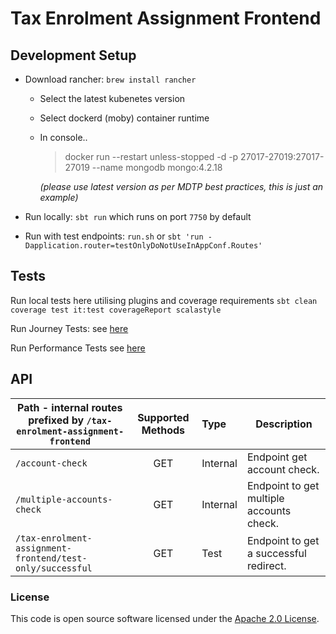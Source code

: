 
# Tax Enrolment Assignment Frontend

## Development Setup
- Download rancher: `brew install rancher`
  - Select the latest kubenetes version
  - Select dockerd (moby) container runtime
  - In console..
    >docker run --restart unless-stopped -d -p 27017-27019:27017-27019 --name mongodb mongo:4.2.18

     *(please use latest version as per MDTP best practices, this is just an example)*

- Run locally: `sbt run` which runs on port `7750` by default
- Run with test endpoints: `run.sh` or `sbt 'run -Dapplication.router=testOnlyDoNotUseInAppConf.Routes'`

## Tests
Run local tests here utilising plugins and coverage requirements `sbt clean coverage test it:test coverageReport scalastyle`

Run Journey Tests: see [here](https://github.com/hmrc/tax-enrolment-assignment-journey-tests)

Run Performance Tests see [here](https://github.com/hmrc/tax-enrolment-assignment-performance-tests)

## API

| Path - internal routes prefixed by `/tax-enrolment-assignment-frontend` | Supported Methods | Type | Description |
|-------|:-------------------:|:-------|-------------|
|`/account-check`| GET | Internal | Endpoint get account check. |
|`/multiple-accounts-check`| GET | Internal | Endpoint to get multiple accounts check. |
|`/tax-enrolment-assignment-frontend/test-only/successful `| GET | Test | Endpoint to get a successful redirect. |
### License

This code is open source software licensed under the [Apache 2.0 License]("http://www.apache.org/licenses/LICENSE-2.0.html").